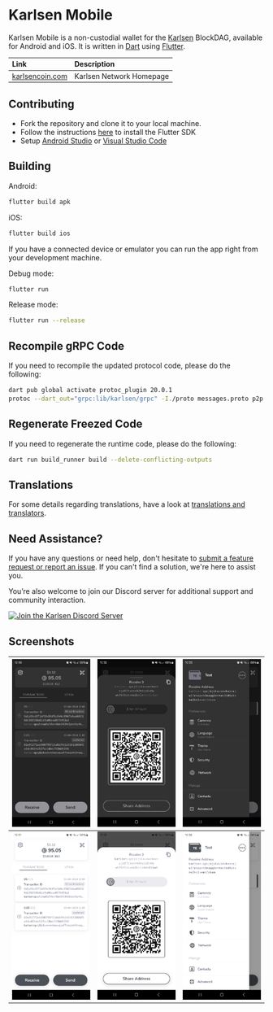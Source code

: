 # Karlsen Mobile

Karlsen Mobile is a non-custodial wallet for the [Karlsen](https://www.karlsencoin.com/)
BlockDAG, available for Android and iOS. It is written in
[Dart](https://dart.dev) using [Flutter](https://flutter.dev).

| Link                                                     | Description              |
|:---------------------------------------------------------|:-------------------------|
| [karlsencoin.com](https://www.karlsencoin.com/)          | Karlsen Network Homepage |

## Contributing

* Fork the repository and clone it to your local machine.
* Follow the instructions [here](https://flutter.io/docs/get-started/install)
  to install the Flutter SDK
* Setup [Android Studio](https://flutter.io/docs/development/tools/android-studio)
  or [Visual Studio Code](https://flutter.io/docs/development/tools/vs-code)

## Building

Android:

```bash
flutter build apk
```

iOS:

```bash
flutter build ios
```

If you have a connected device or emulator you can run the app
right from your development machine.

Debug mode:

```bash
flutter run
``` 

Release mode:

```bash
flutter run --release
```

## Recompile gRPC Code

If you need to recompile the updated protocol code, please do the
following:

```bash
dart pub global activate protoc_plugin 20.0.1
protoc --dart_out="grpc:lib/karlsen/grpc" -I./proto messages.proto p2p.proto rpc.proto --plugin ~/.pub-cache/bin/protoc-gen-dart
```

## Regenerate Freezed Code

If you need to regenerate the runtime code, please do the following:

```bash
dart run build_runner build --delete-conflicting-outputs
```

## Translations

For some details regarding translations, have a look at
[translations and translators](./TRANSLATORS.md).

## Need Assistance?

If you have any questions or need help, don't hesitate to [submit a feature request or report an issue](https://github.com/karlsen-network/karlsen-mobile/issues/new/choose). If you can't find a solution, we're here to assist you.

You’re also welcome to join our Discord server for additional support and community interaction.

[![Join the Karlsen Discord Server](https://img.shields.io/discord/1169939685280337930.svg?label=&logo=discord&logoColor=ffffff)](https://discord.gg/ZPZRvgMJDT)

## Screenshots

| ![](assets/images/android-1.png) | ![](assets/images/android-2.png) | ![](assets/images/android-3.png) |
|----------------------------------|----------------------------------|----------------------------------|
| ![](assets/images/android-4.png) | ![](assets/images/android-5.png) | ![](assets/images/android-6.png) |
